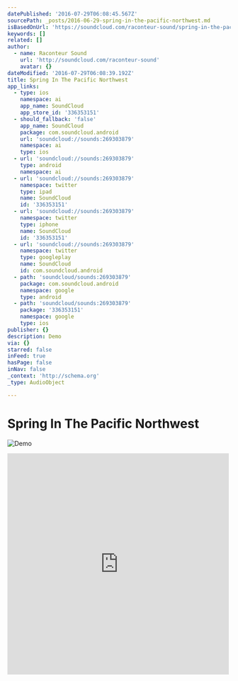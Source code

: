 ```yaml
---
datePublished: '2016-07-29T06:08:45.567Z'
sourcePath: _posts/2016-06-29-spring-in-the-pacific-northwest.md
isBasedOnUrl: 'https://soundcloud.com/raconteur-sound/spring-in-the-pacific-northwest-demo'
keywords: []
related: []
author:
  - name: Raconteur Sound
    url: 'http://soundcloud.com/raconteur-sound'
    avatar: {}
dateModified: '2016-07-29T06:08:39.192Z'
title: Spring In The Pacific Northwest
app_links:
  - type: ios
    namespace: ai
    app_name: SoundCloud
    app_store_id: '336353151'
  - should_fallback: 'false'
    app_name: SoundCloud
    package: com.soundcloud.android
    url: 'soundcloud://sounds:269303879'
    namespace: ai
    type: ios
  - url: 'soundcloud://sounds:269303879'
    type: android
    namespace: ai
  - url: 'soundcloud://sounds:269303879'
    namespace: twitter
    type: ipad
    name: SoundCloud
    id: '336353151'
  - url: 'soundcloud://sounds:269303879'
    namespace: twitter
    type: iphone
    name: SoundCloud
    id: '336353151'
  - url: 'soundcloud://sounds:269303879'
    namespace: twitter
    type: googleplay
    name: SoundCloud
    id: com.soundcloud.android
  - path: 'soundcloud/sounds:269303879'
    package: com.soundcloud.android
    namespace: google
    type: android
  - path: 'soundcloud/sounds:269303879'
    package: '336353151'
    namespace: google
    type: ios
publisher: {}
description: Demo
via: {}
starred: false
inFeed: true
hasPage: false
inNav: false
_context: 'http://schema.org'
_type: AudioObject

---
```

# Spring In The Pacific Northwest
![Demo](https://the-grid-user-content.s3-us-west-2.amazonaws.com/5dccbdb0-afc5-4999-8527-4e4ec2455c85.jpg)

<iframe src="https://cdn.embedly.com/widgets/media.html?src=https%3A%2F%2Fw.soundcloud.com%2Fplayer%2F%3Fvisual%3Dtrue%26url%3Dhttp%253A%252F%252Fapi.soundcloud.com%252Ftracks%252F269303879%26show_artwork%3Dtrue&amp;url=https%3A%2F%2Fsoundcloud.com%2Fraconteur-sound%2Fspring-in-the-pacific-northwest-demo&amp;image=http%3A%2F%2Fi1.sndcdn.com%2Fartworks-000167543376-szvdl4-t500x500.jpg&amp;key=b7d04c9b404c499eba89ee7072e1c4f7&amp;type=text%2Fhtml&amp;schema=soundcloud" width="500" height="500" scrolling="no" frameborder="0" allowfullscreen="" style=""></iframe>